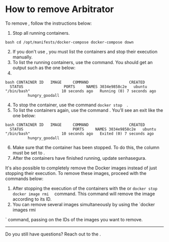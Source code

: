 # How to remove Arbitrator 

To remove , follow the instructions below:

1. Stop all running containers.

` bash
cd /opt/manifests/docker-compose
docker-compose down
`

2. If you don't use , you must list the containers and stop their execution manually.
3. To list the running containers, use the  command. You should get an output such as the one below:
4. 
` bash
CONTAINER ID   IMAGE     COMMAND                  CREATED          STATUS                  PORTS     NAMES
3034e9858c2e   ubuntu    "/bin/bash"              10 seconds ago   Running (0) 7 seconds ago              hungry_goodall
` 

4. To stop the container, use the command `docker stop 
`.
5. To list the containers again, use the command . You’ll see an exit like the one below:

` bash
CONTAINER ID   IMAGE     COMMAND                  CREATED          STATUS                      PORTS     NAMES
3034e9858c2e   ubuntu    "/bin/bash"              10 seconds ago   Exited (0) 7 seconds ago              hungry_goodall
`

6. Make sure that the container has been stopped. To do this, the  column must be set to .
7. After the containers have finished running, update senhasegura.

It's also possible to completely remove the Docker images instead of just stopping their execution. To remove these images, proceed with the commands below:

1. After stopping the execution of the containers with the  or `docker stop 
docker image rmi 
` command. This command will remove the image according to its ID.
2. You can remove several images simultaneously by using the `docker images rmi 
 
` command, passing on the IDs of the images you want to remove.

---

Do you still have questions? Reach out to the .